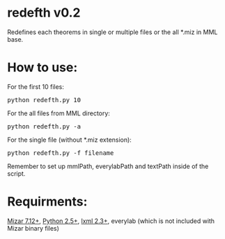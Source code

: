 redefth v0.2
============

Redefines each theorems in single or multiple files or the all *.miz in MML base.

How to use:
===========
For the first 10 files:
<pre>python redefth.py 10</pre>

For the all files from MML directory:
<pre>python redefth.py -a</pre>

For the single file (without *.miz extension):
<pre>python redefth.py -f filename</pre>

Remember to set up mmlPath, everylabPath and textPath inside of the script.

Requirments:
============
[Mizar 7.12+](http://mizar.org/), [Python 2.5+](http://python.org/), [lxml 2.3+](http://lxml.de/), everylab (which is not included with Mizar binary files)
